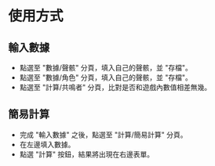 # 使用方式

## 輸入數據

- 點選至 "數據/聲骸" 分頁，填入自己的聲骸，並 "存檔"。
- 點選至 "數據/角色" 分頁，填入自己的聲骸，並 "存檔"。
- 點選至 "計算/共鳴者" 分頁，比對是否和遊戲內數值相差無幾。

## 簡易計算

- 完成 "輸入數據" 之後，點選至 "計算/簡易計算" 分頁。
- 在左邊填入數據。
- 點選 "計算" 按鈕，結果將出現在右邊表單。
